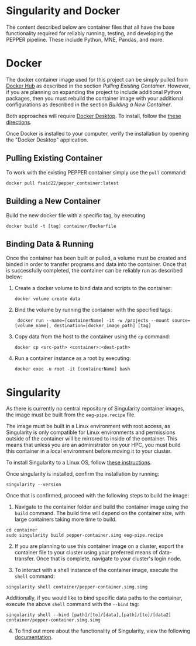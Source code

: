 # Singularity and Docker
The content described below are container files that all have the base functionality required for reliably running, testing, and developing the PEPPER pipeline. These include Python, MNE, Pandas, and more.

# Docker

The docker container image used for this project can be simply pulled from [Docker Hub](https://hub.docker.com/) as described in the section *Pulling Existing Container*. However, if you are planning on expanding the project to include additional Python packages, then you must rebuild the container image with your additional configurations as described in the section *Building a New Container*.

Both approaches will require [Docker Desktop](https://www.docker.com/products/docker-desktop). To install, follow the [these directions](https://docs.docker.com/get-docker/). 

Once Docker is installed to your computer, verify the installation by opening the "Docker Desktop" application. 

## Pulling Existing Container

To work with the existing PEPPER container simply use the `pull` command:
   ```
   docker pull fsaid22/pepper_container:latest
   ```

## Building a New Container

Build the new docker file with a specific tag, by executing
   ```
   docker build -t [tag] container/Dockerfile
   ```

## Binding Data & Running

Once the container has been built or pulled, a volume must be created and binded in order to transfer programs and data into the container. Once that is successfully completed, the container can be reliably run as described below: 

1. Create a docker volume to bind data and scripts to the container:
   ```
   docker volume create data
   ```

2. Bind the volume by running the container with the specified tags:
   ```
    docker run --name=[containerName] -it -w /projects --mount source=[volume_name], destination=[docker_image_path] [tag]
   ```

3. Copy data from the host to the container using the `cp` command:
   ```
   docker cp <src-path> <container>:<dest-path>
   ```

4. Run a container instance as a root by executing:
   ```
   docker exec -u root -it [containerName] bash
   ```

# Singularity

As there is currently no central repository of Singularity container images, the image must be built from the `eeg-pipe.recipe` file. 

The image must be built in a Linux environment with root access, as Singularity is only compatible for Linux environments and permissions outside of the container will be mirrored to inside of the container. This means that unless you are an administrator on your HPC, you must build this container in a local environment before moving it to your cluster.

To install Singularity to a Linux OS, follow [these instructions](https://sylabs.io/guides/3.0/user-guide/installation.html).

Once singularity is installed, confirm the installation by running:
```
singularity --version
```

Once that is confirmed, proceed with the following steps to build the image:

1. Navigate to the container folder and build the container image using the `build` command. The build time will depend on the container size, with large containers taking more time to build. 
```
cd container
sudo singularity build pepper-container.simg eeg-pipe.recipe
```

2. If you are planning to use this container image on a cluster, export the container file to your cluster using your preferred means of data-transfer. Once that is complete, navigate to your cluster's login node. 

3. To interact with a shell instance of the container image, execute the `shell` command:
```
singularity shell container/pepper-container.simg.simg
```

Additionally, if you would like to bind specific data paths to the container, execute the above `shell` command with the `--bind` tag:
```
singularity shell --bind [path]/[to]/[data],[path]/[to]/[data2] container/pepper-container.simg.simg
```

4. To find out more about the functionality of Singularity, view the following [documentation](https://sylabs.io/guides/3.0/user-guide/quick_start.html).